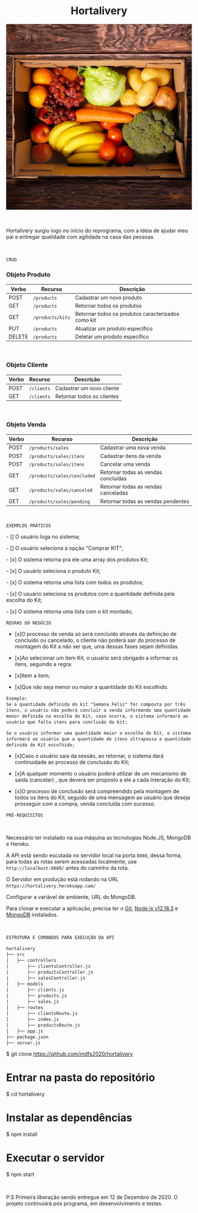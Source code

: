 
<h1><center>Hortalivery</center></h1>

![Logotipo com o nome do projeto](./image/hortalivery.jpg)

<br>

Hortalivery surgiu logo no início do reprograma, com a ideia de ajudar meu pai e entregar qualidade com agilidade na casa das pessoas.

<br>

```
CRUD
```
### Objeto Produto

| Verbo  | Recurso                | Descrição                                          |
| ------ | ---------------------- | -------------------------------------------------- |
| POST   | `/products`            | Cadastrar um novo produto                          |
| GET    | `/products`            | Retornar todos os produtos                         |
| GET    | `/products/kits`       | Retornar todos os produtos caracterizados como kit |
| PUT    | `/products`            | Atualizar um produto específico                    |
| DELETE | `/products`            | Deletar um produto específico                      |

<br>

### Objeto Cliente

| Verbo  | Recurso                | Descrição                                          |
| ------ | ---------------------- | -------------------------------------------------- |
| POST   | `/clients`             | Cadastrar um novo cliente                          |
| GET    | `/clients`             | Retornar todos os clientes                         |

<br>

### Objeto Venda

| Verbo  | Recurso                         | Descrição                                         |
| ------ | ----------------------          | ------------------------------------------------- |
| POST   | `/products/sales`               | Cadastrar uma nova venda                          |
| POST   | `/products/sales/itens`         | Cadastrar itens da venda                          |
| POST   | `/products/sales/itens`         | Cancelar uma venda                                |
| GET    | `/products/sales/concluded`     | Retornar todas as vendas concluídas               |
| GET    | `/products/sales/canceled`      | Retornar todas as vendas canceladas               |
| GET    | `/products/sales/pending`       | Retornar todas as vendas pendentes                |

<br>

```
EXEMPLOS PRÁTICOS
```

<p>- [] O usuário loga no sistema;</p>
<p>- [] O usuário seleciona a opção "Comprar KIT";</p>
<p>- [x] O sistema retorna pra ele uma array dos produtos Kit;</p>
<p>- [x] O usuário seleciona o produto Kit;</p>
<p>- [x] O sistema retorna uma lista com todos os produtos;</p> 
<p>- [x] O usuário seleciona os produtos com a quantidade definida pela escolha do Kit;</p>
<p>- [x] O sistema retorna uma lista com o kit montado;</p>


```
REGRAS DO NEGÓCIO
```

- [x]O processo de venda só será concluído através da definição de concluído ou cancelado, o cliente não poderá sair do processo de montagem do Kit a não ser que, uma dessas fases sejam definidas.


- [x]Ao selecionar um item Kit, o usuário será obrigado a informar os itens, seguindo a regra:

- [x]Item a item;
- [x]Que não seja menor ou maior a quantidade do Kit escolhido.

```
Exemplo:
Se a quantidade definida do kit "Semana Feliz" for composta por três itens, o usuário não poderá concluir a venda informando uma quantidade menor definida na escolha do Kit, caso ocorra, o sistema informará ao usuário que falta itens para conclusão do kit;
```

```
Se o usuário informar uma quantidade maior a escolha do Kit, o sistema informará ao usuário que a quantidade de itens ultrapassa a quantidade definida do Kit escolhido;
```

- [x]Caso o usuário saia da sessão, ao retornar, o sistema dará continuidade ao processo de conclusão do Kit;

- [x]A qualquer momento o usuário poderá utilizar de um mecanismo de saída (cancelar) , que deverá ser proposto a ele a cada interação do Kit;

- [x]O processo de conclusão será compreendido pela montagem de todos os itens do Kit, seguido de uma mensagem ao usuário que deseja prosseguir com a compra, venda concluída com sucesso.


```
PRÉ-REQUISITOS
```
<br>

Necessário ter instalado na sua máquina as tecnologias Node.JS, MongoDB e Heroku.

A API está sendo escutada no servidor local na porta `8080`, dessa forma, para todas as rotas serem acessadas localmente, use `http://localhost:8080/` antes do caminho da rota.

O Servidor em produção está rodando na URL `https://hortalivery.herokuapp.com/`

Configurar a variável de ambiente, URL do MongoDB.

Para clonar e executar a aplicação, precisa ter o [Git](https://git-scm.com), [Node.js v12.18.3](https://nodejs.org/en/) e [MongoDB](https://www.mongodb.com/) instalados.

<br>

```
ESTRUTURA E COMANDOS PARA EXECUÇÃO DA API
```

```
hortalivery
├── src
│   ├── controllers
|       ├── clientsController.js
|       ├── productsController.js
|       ├── salesController.js
│   ├── models
|       ├── clients.js
|       ├── products.js
|       ├── sales.js
│   ├── routes
│       ├── clientsRoute.js
│       ├── index.js
|       ├── productsRoute.js
|   ├── app.js
├── package.json
├── server.js
```

$ git clone https://github.com/mdfs2020/hortalivery

# Entrar na pasta do repositório
$ cd hortalivery

# Instalar as dependências
$ npm install

# Executar o servidor
$ npm start

<br>


P.S Primeira liberação sendo entregue em 12 de Dezembro de 2020.
O projeto continuiará pós programa, em desenvolvimento e testes.